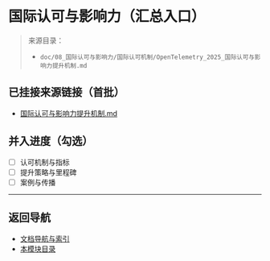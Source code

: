 # 国际认可与影响力（汇总入口）

> 来源目录：
>
> - `doc/08_国际认可与影响力/国际认可机制/OpenTelemetry_2025_国际认可与影响力提升机制.md`

## 已挂接来源链接（首批）

- [国际认可与影响力提升机制.md](../08_国际认可与影响力/国际认可机制/OpenTelemetry_2025_国际认可与影响力提升机制.md)

## 并入进度（勾选）

- [ ] 认可机制与指标
- [ ] 提升策略与里程碑
- [ ] 案例与传播

---

## 返回导航

- [文档导航与索引](../00_总览与导航/文档导航与索引.md)
- [本模块目录](./README.md)
